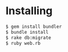 Installing
==========================

```bash
$ gem install bundler
$ bundle install
$ rake db:migrate
$ ruby web.rb
```